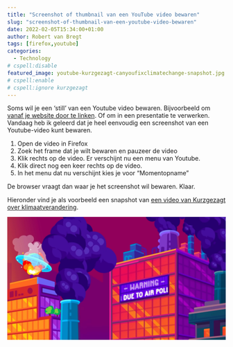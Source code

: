 ```yaml
---
title: "Screenshot of thumbnail van een YouTube video bewaren"
slug: "screenshot-of-thumbnail-van-een-youtube-video-bewaren"
date: 2022-02-05T15:34:00+01:00
author: Robert van Bregt
tags: [firefox,youtube]
categories:
  - Technology
# cspell:disable
featured_image: youtube-kurzgezagt-canyoufixclimatechange-snapshot.jpg
# cspell:enable
# cspell:ignore kurzgezagt
---
```


Soms wil je een ‘still’ van een Youtube video bewaren. Bijvoorbeeld om [vanaf je website door te linken](https://www.zylstra.org/blog/2021/09/video-embeds-all-removed/). Of om in een presentatie te verwerken.
Vandaag heb ik geleerd dat je heel eenvoudig een screenshot van een Youtube-video kunt bewaren.

1. Open de video in Firefox
2. Zoek het frame dat je wilt bewaren en pauzeer de video
3. Klik rechts op de video. Er verschijnt nu een menu van Youtube.
4. Klik direct nog een keer rechts op de video.
5. In het menu dat nu verschijnt kies je voor “Momentopname”

De browser vraagt dan waar je het screenshot wil bewaren. Klaar.

Hieronder vind je als voorbeeld een snapshot van [een video van Kurzgezagt over klimaatverandering](https://www.youtube.com/watch?v=yiw6_JakZFc).

<!-- cspell:disable -->
![youtube video snapshot](youtube-kurzgezagt-canyoufixclimatechange-snapshot.jpg)

